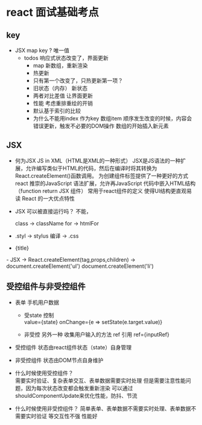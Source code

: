 # react 面试基础考点

## key
- JSX map key ? 唯一值
   - todos 响应式状态改变了，界面更新
      - map 新数组，重新渲染
      - 热更新
      - 只有第一个改变了，只热更新第一项？
      - 旧状态（内存）    新状态
      - 两者对比差值  让界面更新
      - 性能
           考虑重排重绘的开销
      - 默认基于索引的比较
      - 为什么不能用index 作为key
         数组item 顺序发生改变的时候，内容会错误更新，触发不必要的DOM操作
         数组的开始插入新元素

## JSX
- 何为JSX
  JS in XML（HTML是XML的一种形式）
  JSX是JS语法的一种扩展，允许编写类似于HTML的代码，然后在编译时将其转换为React.createElement()函数调用。
  为创建组件标签提供了一种更好的方式
  react 推崇的JavaScript 语法扩展，允许再JavaScript
  代码中嵌入HTML结构（function return JSX 组件）
  常用于react组件的定义 使得UI结构更直观易读
  React 的一大优点特性
- JSX 可以被直接运行吗？
   不能，

   class -> className
   for -> htmlFor
- .styl -> stylus 编译 -> .css
<ul> 
   <li ley={todo.id}>{title}</li>
</ul>
- JSX -> React.createElement(tag,props,children)  ->
    document.createElement('ul')
        document.createElement('li')
 

## 受控组件与非受控组件
- 表单 手机用户数据
   - 受state 控制  
      value={state} onChange={e => setState(e.target.value)}

   - 非受控
     另外一种 收集用户输入的方法
     ref 引用
     ref={inputRef}
  

- 受控组件
   状态由react组件状态（state）自身管理
  
- 非受控组件
   状态由DOM节点自身维护

- 什么时候使用受控组件？  
   需要实时验证、复杂表单交互、表单数据需要实时处理
   但是需要注意性能问题，因为每次状态改变都会触发重新渲染
   可以通过shouldComponentUpdate来优化性能，防抖、节流

- 什么时候使用非受控组件？
   简单表单、表单数据不需要实时处理、表单数据不需要实时验证 等交互性不强
   性能好 
